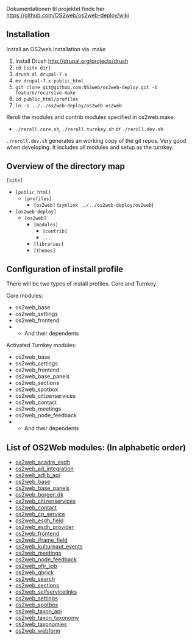 Dokumentationen til projektet finde her https://github.com/OS2web/os2web-deploy/wiki


Installation
---------------

Install an OS2web Installation via .make

1. Install Drush http://drupal.org/projects/drush
2. `cd [site dir]`
3. `drush dl drupal-7.x`
4. `mv drupal-7.x public_html`
5. `git clone git@github.com:OS2web/os2web-deploy.git -b feature/recursive-make`
6. `cd public_html/profiles`
7. `ln -s ../../os2web-deploy/os2web os2web`

Reroll the modules and contrib modules specified in os2web.make:
- `./reroll.core.sh`, `./reroll.turnkey.sh` or `./reroll.dev.sh`

`./reroll.dev.sh` generates an working copy of the git repos. Very good when developing. It includes all modules and setup as the turnkey.

Overview of the directory map
---------------

`[site]`
   - `[public_html]`
       - `[profiles]`
           - `[os2web]` (`symlink ../../os2web-deploy/os2web`)
   - `[os2web-deploy]`
       - `[os2web]`
           - `[modules]`
               - `[contrib]`
               - `...`
           - `[libraries]`
           - `[themes]`


Configuration of install profile
---------------
There will be two types of install profiles. Core and Turnkey.

Core modules:
- os2web_base
- os2web_settings
- os2web_frontend
- - And their dependents

Activated Turnkey modules:
- os2web_base
- os2web_settings
- os2web_frontend
- os2web_base_panels
- os2web_sections
- os2web_spotbox
- os2web_citizenservices
- os2web_contact
- os2web_meetings
- os2web_node_feedback
- - And their dependents

List of OS2Web modules: (In alphabetic order)
---------------

- [os2web_acadre_esdh](http://github.com/OS2web/os2web_acadre_esdh)
- [os2web_ad_integration](http://github.com/OS2web/os2web_ad_integration)
- [os2web_adlib_api](http://github.com/OS2web/os2web_adlib_api)
- [os2web_base](http://github.com/OS2web/os2web_base)
- [os2web_base_panels](http://github.com/OS2web/os2web_base_panels)
- [os2web_borger_dk](http://github.com/OS2web/os2web_borger_dk)
- [os2web_citizenservices](http://github.com/OS2web/os2web_citizenservices)
- [os2web_contact](http://github.com/OS2web/os2web_contact)
- [os2web_cp_service](http://github.com/OS2web/os2web_cp_service)
- [os2web_esdh_field](http://github.com/OS2web/os2web_esdh_field)
- [os2web_esdh_provider](http://github.com/OS2web/os2web_esdh_provider)
- [os2web_frontend](http://github.com/OS2web/os2web_frontend)
- [os2web_iframe_field](http://github.com/OS2web/os2web_iframe_field)
- [os2web_kulturnaut_events](http://github.com/OS2web/os2web_kulturnaut_events)
- [os2web_meetings](http://github.com/OS2web/os2web_meetings)
- [os2web_node_feedback](http://github.com/OS2web/os2web_node_feedback)
- [os2web_ofir_job](http://github.com/OS2web/os2web_ofir_job)
- [os2web_qbrick](http://github.com/OS2web/os2web_qbrick)
- [os2web_search](http://github.com/OS2web/os2web_search)
- [os2web_sections](http://github.com/OS2web/os2web_sections)
- [os2web_selfservicelinks](http://github.com/OS2web/os2web_selfservicelinks)
- [os2web_settings](http://github.com/OS2web/os2web_settings)
- [os2web_spotbox](http://github.com/OS2web/os2web_spotbox)
- [os2web_taxon_api](http://github.com/OS2web/os2web_taxon_api)
- [os2web_taxon_taxonomy](http://github.com/OS2web/os2web_taxon_taxonomy)
- [os2web_taxonomies](http://github.com/OS2web/os2web_taxonomies)
- [os2web_webform](http://github.com/OS2web/os2web_webform)
